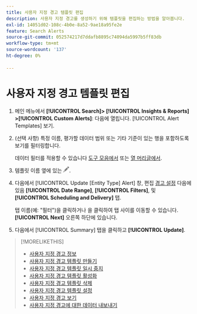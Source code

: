 ```yaml
---
title: 사용자 지정 경고 템플릿 편집
description: 사용자 지정 경고를 생성하기 위해 템플릿을 편집하는 방법을 알아봅니다.
exl-id: 14051d02-108c-4b0e-8a52-9ae18a95fe2e
feature: Search Alerts
source-git-commit: 052574217d7ddafb8895c74094da5997b5ff83db
workflow-type: tm+mt
source-wordcount: '137'
ht-degree: 0%

---
```


# 사용자 지정 경고 템플릿 편집

1. 메인 메뉴에서 **[!UICONTROL Search]> [!UICONTROL Insights & Reports] >[!UICONTROL Custom Alerts]**: 다음에 열립니다. [!UICONTROL Alert Templates] 보기.

1. (선택 사항) 특정 이름, 평가할 데이터 범위 또는 기타 기준이 있는 행을 포함하도록 보기를 필터링합니다.

   데이터 필터를 적용할 수 있습니다 [도구 모음에서](/help/search-social-commerce/common-tasks/data-views/ad-hoc-settings/column-filter-apply-from-toolbar.md) 또는 [열 머리글에서](/help/search-social-commerce/common-tasks/data-views/ad-hoc-settings/column-filter-apply-from-column-heading.md).

1. 템플릿 이름 옆에 있는 ![편집](/help/search-social-commerce/assets/edit.png "편집").

1. 다음에서 [!UICONTROL Update \[Entity Type\] Alert] 창, 편집 [경고 설정](alert-template-settings.md) 다음에 있음 **[!UICONTROL Date Range]**, **[!UICONTROL Filters]**, 및 **[!UICONTROL Scheduling and Delivery]** 탭.

   탭 이름(예: &quot;필터&quot;)을 클릭하거나 을 클릭하여 탭 사이를 이동할 수 있습니다. **[!UICONTROL Next]** 오른쪽 하단에 있습니다.

1. 다음에서 [!UICONTROL Summary] 탭을 클릭하고 **[!UICONTROL Update]**.

>[!MORELIKETHIS]
>
>* [사용자 지정 경고 정보](alert-about.md)
>* [사용자 지정 경고 템플릿 만들기](alert-template-create.md)
>* [사용자 지정 경고 템플릿 일시 중지](alert-template-pause.md)
>* [사용자 지정 경고 템플릿 활성화](alert-template-activate.md)
>* [사용자 지정 경고 템플릿 삭제](alert-template-delete.md)
>* [사용자 지정 경고 템플릿 설정](alert-template-settings.md)
>* [사용자 지정 경고 보기](alert-view.md)
>* [사용자 지정 경고에 대한 데이터 내보내기](alert-export-data.md)
